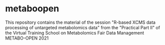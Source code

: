 # metaboopen
This repository contains the material of the session "R-based XCMS data processing of untargeted metabolomics data" from the "Practical Part II" of the Virtual Training School on Metabolomics Fair Data Management METABO-OPEN 2021
